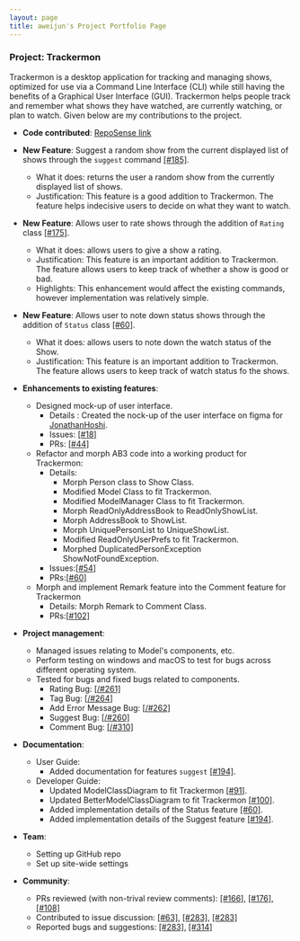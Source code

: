 ```yaml
---
layout: page
title: aweijun's Project Portfolio Page
---
```


### Project: Trackermon

Trackermon is a desktop application for tracking and managing shows, optimized for use via a Command Line Interface (CLI) while still having the benefits of a Graphical User Interface (GUI). Trackermon helps people track and remember what shows they have watched, are currently watching, or plan to watch.
Given below are my contributions to the project.

* **Code contributed**: [RepoSense link](https://nus-cs2103-ay2122s2.github.io/tp-dashboard/?search=aweijun&sort=groupTitle&sortWithin=title&timeframe=commit&mergegroup=&groupSelect=groupByRepos&breakdown=true&checkedFileTypes=docs~functional-code~test-code~other&since=2022-02-18)

* **New Feature**: Suggest a random show from the current displayed list of shows through the `suggest` command  [[\#185]](https://github.com/AY2122S2-CS2103T-T09-3/tp/pull/185).
  * What it does: returns the user a random show from the currently displayed list of shows.
  * Justification: This feature is a good addition to Trackermon. The feature helps indecisive users to decide on what they want to watch.

* **New Feature**: Allows user to rate shows through the addition of `Rating` class [[\#175]](https://github.com/AY2122S2-CS2103T-T09-3/tp/pull/175).
  * What it does: allows users to give a show a rating.
  * Justification: This feature is an important addition to Trackermon. The feature allows users to keep track of whether a show is good or bad.
  * Highlights: This enhancement would affect the existing commands, however implementation was relatively simple.

* **New Feature**: Allows user to note down status shows through the addition of `Status` class [[\#60]](https://github.com/AY2122S2-CS2103T-T09-3/tp/pull/60).
  * What it does: allows users to note down the watch status of the Show.
  * Justification: This feature is an important addition to Trackermon. The feature allows users to keep track of watch status fo the shows.

* **Enhancements to existing features**:
  * Designed mock-up of user interface.
    * Details : Created the nock-up of the user interface on figma for [JonathanHoshi](https://github.com/JonathanHoshi).
    * Issues: [[\#18]](https://github.com/AY2122S2-CS2103T-T09-3/tp/issues/18)
    * PRs: [[\#44]](https://github.com/AY2122S2-CS2103T-T09-3/tp/pull/44)
  * Refactor and morph AB3 code into a working product for Trackermon:
    * Details: 
      * Morph Person class to Show Class.
      * Modified Model Class to fit Trackermon.
      * Modified ModelManager Class to fit Trackermon.
      * Morph ReadOnlyAddressBook to ReadOnlyShowList.
      * Morph AddressBook to ShowList.
      * Morph UniquePersonList to UniqueShowList.
      * Modified ReadOnlyUserPrefs to fit Trackermon.
      * Morphed DuplicatedPersonException ShowNotFoundException.
    * Issues:[[\#54]](https://github.com/AY2122S2-CS2103T-T09-3/tp/issues/54)
    * PRs:[[\#60]](https://github.com/AY2122S2-CS2103T-T09-3/tp/pull/60)
  * Morph and implement Remark feature into the Comment feature for Trackermon
    * Details: Morph Remark to Comment Class.
    * PRs:[[\#102]](https://github.com/AY2122S2-CS2103T-T09-3/tp/pull/102)

* **Project management**:
  * Managed issues relating to Model's components, etc. 
  * Perform testing on windows and macOS to test for bugs across different operating system.
  * Tested for bugs and fixed bugs related to components.
    * Rating Bug: [[/#261]](https://github.com/AY2122S2-CS2103T-T09-3/tp/pull/261)
    * Tag Bug: [[/#264]](https://github.com/AY2122S2-CS2103T-T09-3/tp/pull/264)
    * Add Error Message Bug: [[/#262]](https://github.com/AY2122S2-CS2103T-T09-3/tp/pull/262)
    * Suggest Bug: [[/#260]](https://github.com/AY2122S2-CS2103T-T09-3/tp/pull/260)
    * Comment Bug: [[/#310]](https://github.com/AY2122S2-CS2103T-T09-3/tp/pull/310)
* **Documentation**:
  * User Guide: 
    * Added documentation for features `suggest` [[\#194]](https://github.com/AY2122S2-CS2103T-T09-3/tp/pull/194).
  * Developer Guide:
    * Updated ModelClassDiagram to fit Trackermon [[\#91]](https://github.com/AY2122S2-CS2103T-T09-3/tp/pull/91).
    * Updated BetterModelClassDiagram to fit Trackermon [[#100]](https://github.com/AY2122S2-CS2103T-T09-3/tp/pull/100).
    * Added implementation details of the Status feature [[\#60]](https://github.com/AY2122S2-CS2103T-T09-3/tp/pull/60).
    * Added implementation details of the Suggest feature [[\#194]](https://github.com/AY2122S2-CS2103T-T09-3/tp/pull/194).

* **Team**:
  * Setting up GitHub repo
  * Set up site-wide settings

* **Community**:
  * PRs reviewed (with non-trival review comments): [[\#166]](https://github.com/AY2122S2-CS2103T-T09-3/tp/pull/166#discussion_r835801455),
  [[\#176]](https://github.com/AY2122S2-CS2103T-T09-3/tp/pull/176#discussion_r835937502),
  [[\#108]](https://github.com/AY2122S2-CS2103T-T09-3/tp/pull/108#discussion_r828101674)
  * Contributed to issue discussion: [[\#63]](https://github.com/AY2122S2-CS2103T-T09-3/tp/issues/63), [[\#283]](https://github.com/AY2122S2-CS2103T-T09-3/tp/issues/283), [[\#283]](https://github.com/AY2122S2-CS2103T-T09-3/tp/issues/283)
  * Reported bugs and suggestions:  [[\#283]](https://github.com/AY2122S2-CS2103T-T09-3/tp/issues/283), [[\#314]](https://github.com/AY2122S2-CS2103T-T09-3/tp/issues/314)

